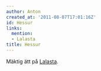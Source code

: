 ```yaml
---
author: Anton
created_at: '2011-08-07T17:01:16Z'
id: Hessur
links:
  mention:
  - Lalasta
title: Hessur
---
```


Mäktig ätt på [Lalasta].

  [Lalasta]: Lalasta

